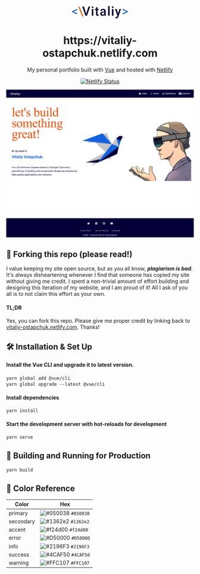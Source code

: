 <div align="center">
  <img alt="Logo" src="https://github.com/vitaliy-ostapchuk93/portfolio/blob/master/src/assets/logo-transparent.svg" width="150"/>
</div>

<h1 align="center">
  https://vitaliy-ostapchuk.netlify.com
</h1>

<p align="center">
  My personal portfolio built with <a href="https://cli.vuejs.org/" target="_blank">Vue</a> and hosted with <a href="https://www.netlify.com/" target="_blank">Netlify</a>
</p>

<p align="center">
  <a href="https://app.netlify.com/sites/vitaliy-ostapchuk/deploys" target="_blank">
    <img src="https://api.netlify.com/api/v1/badges/b6c5547f-f1fd-4a39-87ae-ff147ffe99ac/deploy-status" alt="Netlify Status" />
  </a>
</p>

<div align="center">
  <img alt="Screenshot" src="https://github.com/vitaliy-ostapchuk93/portfolio/blob/master/src/assets/projects/portfolio/home-desktop.png"/>
</div>


## 🚨 Forking this repo (please read!)

I value keeping my site open source, but as you all know, _**plagiarism is bad**_. It's always disheartening whenever I find that someone has copied my site without giving me credit. I spent a non-trivial amount of effort building and designing this iteration of my website, and I am proud of it! All I ask of you all is to not claim this effort as your own.

#### TL;DR

Yes, you can fork this repo. Please give me proper credit by linking back to [vitaliy-ostapchuk.netlify.com](https://vitaliy-ostapchuk.netlify.com). Thanks!


## 🛠 Installation & Set Up

#### Install the Vue CLI and upgrade it to latest version.

```
yarn global add @vue/cli
yarn global upgrade --latest @vue/cli
```

#### Install dependencies

```
yarn install
```

#### Start the development server with hot-reloads for development

```
yarn serve
```


## 🚀 Building and Running for Production

```
yarn build
```

## 🎨 Color Reference

| Color          | Hex                                                                |
| -------------- | ------------------------------------------------------------------ |
| primary        | ![#050038](https://via.placeholder.com/10/050038?text=+) `#050038` |
| secondary      | ![#1362e2](https://via.placeholder.com/10/1362e2?text=+) `#1362e2` |
| accent         | ![#f24d00](https://via.placeholder.com/10/f24d00?text=+) `#f24d00` |
| error          | ![#D50000](https://via.placeholder.com/10/D50000?text=+) `#D50000` |
| info           | ![#2196F3](https://via.placeholder.com/10/2196F3?text=+) `#2196F3` |
| success        | ![#4CAF50](https://via.placeholder.com/10/4CAF50?text=+) `#4CAF50` |
| warning        | ![#FFC107](https://via.placeholder.com/10/FFC107?text=+) `#FFC107` |
